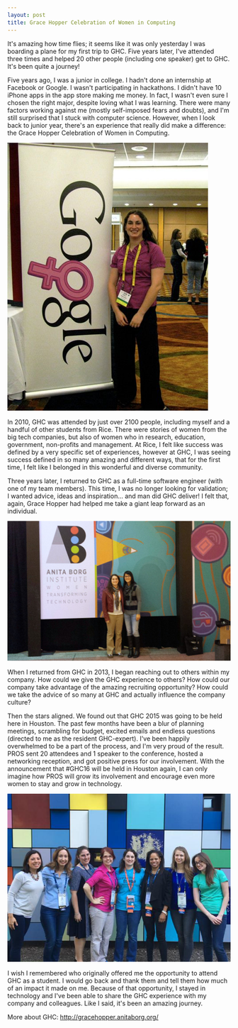 ```yaml
---
layout: post
title: Grace Hopper Celebration of Women in Computing
---
```


It's amazing how time flies; it seems like it was only yesterday I was boarding a plane for my first trip to GHC. Five years later, I've attended three times and helped 20 other people (including one speaker) get to GHC. It's been quite a journey!

Five years ago, I was a junior in college. I hadn't done an internship at Facebook or Google. I wasn't participating in hackathons. I didn't have 10 iPhone apps in the app store making me money. In fact, I wasn't even sure I chosen the right major, despite loving what I was learning. There were many factors working against me (mostly self-imposed fears and doubts), and I'm still surprised that I stuck with computer science. However, when I look back to junior year, there's an experience that really did make a difference: the Grace Hopper Celebration of Women in Computing. 

![GHC2010](../images/GHC2010.jpg)

In 2010, GHC was attended by just over 2100 people, including myself and a handful of other students from Rice. There were stories of women from the big tech companies, but also of women who in research, education, government, non-profits and management. At Rice, I felt like success was defined by a very specific set of experiences, however at GHC, I was seeing success defined in so many amazing and different ways, that for the first time, I felt like I belonged in this wonderful and diverse community.

Three years later, I returned to GHC as a full-time software engineer (with one of my team members). This time, I was no longer looking for validation; I wanted advice, ideas and inspiration... and man did GHC deliver! I felt that, again, Grace Hopper had helped me take a giant leap forward as an individual. 

![GHC2013](../images/GHC2013.jpg)

When I returned from GHC in 2013, I began reaching out to others within my company. How could we give the GHC experience to others? How could our company take advantage of the amazing recruiting opportunity? How could we take the advice of so many at GHC and actually influence the company culture?

Then the stars aligned. We found out that GHC 2015 was going to be held here in Houston. The past few months have been a blur of planning meetings, scrambling for budget, excited emails and endless questions (directed to me as the resident GHC-expert). I've been happily overwhelmed to be a part of the process, and I'm very proud of the result. PROS sent 20 attendees and 1 speaker to the conference, hosted a networking reception, and got positive press for our involvement. With the announcement that #GHC16 will be held in Houston again, I can only imagine how PROS will grow its involvement and encourage even more women to stay and grow in technology.

![GHC2015](../images/GHC2015.jpg)

I wish I remembered who originally offered me the opportunity to attend GHC as a student. I would go back and thank them and tell them how much of an impact it made on me. Because of that opportunity, I stayed in technology and I've been able to share the GHC experience with my company and colleagues. Like I said, it's been an amazing journey.

More about GHC: http://gracehopper.anitaborg.org/
